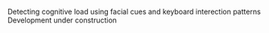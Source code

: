 Detecting cognitive load using facial cues and keyboard interection patterns
Development under construction
